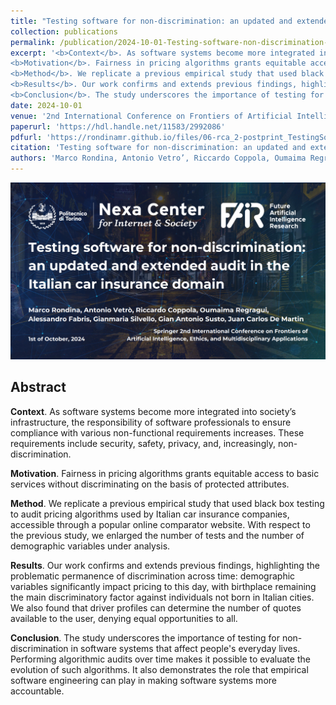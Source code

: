 ```yaml
---
title: "Testing software for non-discrimination: an updated and extended audit in the Italian car insurance domain"
collection: publications
permalink: /publication/2024-10-01-Testing-software-non-discrimination-updated-extended-audit-italian-car-insurance
excerpt: '<b>Context</b>. As software systems become more integrated into society’s infrastructure, the responsibility of software professionals to ensure compliance with various non-functional requirements increases. These requirements include security, safety, privacy, and, increasingly, non-discrimination.
<b>Motivation</b>. Fairness in pricing algorithms grants equitable access to basic services without discriminating on the basis of protected attributes. 
<b>Method</b>. We replicate a previous empirical study that used black box testing to audit pricing algorithms used by Italian car insurance companies, accessible through a popular online comparator website. With respect to the previous study, we enlarged the number of tests and the number of demographic variables under analysis.  
<b>Results</b>. Our work confirms and extends previous findings, highlighting the problematic permanence of discrimination across time: demographic variables significantly impact pricing to this day, with birthplace remaining the main discriminatory factor against individuals not born in Italian cities. We also found that driver profiles can determine the number of quotes available to the user, denying equal opportunities to all.   
<b>Conclusion</b>. The study underscores the importance of testing for non-discrimination in software systems that affect people&apos;s everyday lives. Performing algorithmic audits over time makes it possible to evaluate the evolution of such algorithms. It also demonstrates the role that empirical software engineering can play in making software systems more accountable. '
date: 2024-10-01
venue: '2nd International Conference on Frontiers of Artificial Intelligence, Ethics, and Multidisciplinary Applications; 1st - 2nd October 2024; Athens, Greece.'
paperurl: 'https://hdl.handle.net/11583/2992086'
pdfurl: 'https://rondinamr.github.io/files/06-rca_2-postprint_TestingSoftwareforNonDiscrimination.pdf'
citation: 'Testing software for non-discrimination: an updated and extended audit in the Italian car insurance domain / Rondina, Marco; Vetro&apos;, Antonio; Coppola, Riccardo; Regragui, Oumaima; Fabris, Alessandro; Silvello, Gianmaria; Susto, Gian Antonio; De Martin, Juan Carlos. - (In corso di stampa). (Intervento presentato al convegno 2nd International Conference on Frontiers of Artificial Intelligence, Ethics, and Multidisciplinary Applications tenutosi a Athens (Greece) nel 1st - 2nd October 2024).'
authors: 'Marco Rondina, Antonio Vetro’, Riccardo Coppola, Oumaima Regragui, Alessandro Fabris, Gianmaria Silvello, Gian Antonio Susto, Juan Carlos De Martin'
---
```

<p align="center"><img src="../images/faiema_first_slide.png" alt="Non-Discrimination Audit"></p>
<h2>Abstract</h2>
<p><b>Context</b>. As software systems become more integrated into society’s infrastructure, the responsibility of software professionals to ensure compliance with various non-functional requirements increases. These requirements include security, safety, privacy, and, increasingly, non-discrimination.</p>
<p><b>Motivation</b>. Fairness in pricing algorithms grants equitable access to basic services without discriminating on the basis of protected attributes.</p>
<p><b>Method</b>. We replicate a previous empirical study that used black box testing to audit pricing algorithms used by Italian car insurance companies, accessible through a popular online comparator website. With respect to the previous study, we enlarged the number of tests and the number of demographic variables under analysis.</p>
<p><b>Results</b>. Our work confirms and extends previous findings, highlighting the problematic permanence of discrimination across time: demographic variables significantly impact pricing to this day, with birthplace remaining the main discriminatory factor against individuals not born in Italian cities. We also found that driver profiles can determine the number of quotes available to the user, denying equal opportunities to all.</p>  
<p><b>Conclusion</b>. The study underscores the importance of testing for non-discrimination in software systems that affect people&apos;s everyday lives. Performing algorithmic audits over time makes it possible to evaluate the evolution of such algorithms. It also demonstrates the role that empirical software engineering can play in making software systems more accountable.</p>
